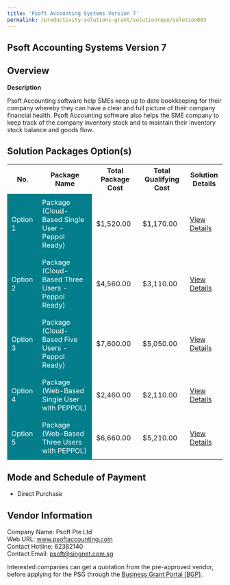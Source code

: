```yaml
---
title: 'Psoft Accounting Systems Version 7'
permalink: /productivity-solutions-grant/solutionrepo/solution803
---
```


## Psoft Accounting Systems Version 7

## Overview

**Description**

Psoft Accounting software help SMEs keep up to date bookkeeping for their company whereby they can have a clear and full picture of their company financial health. Psoft Accounting software also helps the SME company to keep track of the company inventory stock and to maintain their inventory stock balance and goods flow.

## Solution Packages Option(s)

<table>
<tr>
<th><b>No.</b></th>
<th><b>Package Name</b></th>
<th><b>Total Package Cost</b></th>
<th><b>Total Qualifying Cost</b></th>
<th><b>Solution Details</b></th>
</tr>
<tr>
<td style='padding: 10px; background-color: #037E8A; color: #FFFFFF;'>Option 1</td>
<td style='padding: 10px; background-color: #037E8A; color: #FFFFFF;'>Package (Cloud-Based Single User - Peppol Ready)</td>
<td style='padding: 10px;'>$1,520.00</td>
<td style='padding: 10px;'>$1,170.00</td>
<td style='padding: 10px;'><a href='/images/psg/Psoft_20220131_Desensitised_Annex_3__Part_1.pdf' target='_blank'>View Details</a></td>
</tr>
<tr>
<td style='padding: 10px; background-color: #037E8A; color: #FFFFFF;'>Option 2</td>
<td style='padding: 10px; background-color: #037E8A; color: #FFFFFF;'>Package (Cloud-Based Three Users - Peppol Ready)</td>
<td style='padding: 10px;'>$4,560.00</td>
<td style='padding: 10px;'>$3,110.00</td>
<td style='padding: 10px;'><a href='/images/psg/Psoft_20220131_Desensitised_Annex_3__Part_2.pdf' target='_blank'>View Details</a></td>
</tr>
<tr>
<td style='padding: 10px; background-color: #037E8A; color: #FFFFFF;'>Option 3</td>
<td style='padding: 10px; background-color: #037E8A; color: #FFFFFF;'>Package (Cloud-Based Five Users - Peppol Ready)</td>
<td style='padding: 10px;'>$7,600.00</td>
<td style='padding: 10px;'>$5,050.00</td>
<td style='padding: 10px;'><a href='/images/psg/Psoft_20220131_Desensitised_Annex_3__Part_3.pdf' target='_blank'>View Details</a></td>
</tr>
<tr>
<td style='padding: 10px; background-color: #037E8A; color: #FFFFFF;'>Option 4</td>
<td style='padding: 10px; background-color: #037E8A; color: #FFFFFF;'>Package (Web-Based Single User with PEPPOL)</td>
<td style='padding: 10px;'>$2,460.00</td>
<td style='padding: 10px;'>$2,110.00</td>
<td style='padding: 10px;'><a href='/images/psg/Psoft_20220131_Desensitised_Annex_3__Part_4.pdf' target='_blank'>View Details</a></td>
</tr>
<tr>
<td style='padding: 10px; background-color: #037E8A; color: #FFFFFF;'>Option 5</td>
<td style='padding: 10px; background-color: #037E8A; color: #FFFFFF;'>Package (Web-Based Three Users with PEPPOL)</td>
<td style='padding: 10px;'>$6,660.00</td>
<td style='padding: 10px;'>$5,210.00</td>
<td style='padding: 10px;'><a href='/images/psg/Psoft_20220131_Desensitised_Annex_3__Part_5.pdf' target='_blank'>View Details</a></td>
</tr>
</table>

## Mode and Schedule of Payment

 - Direct Purchase

## Vendor Information

 Company Name: Psoft Pte Ltd<br>Web URL: www.psoftaccounting.com <br>Contact Hotline: 62382140 <br>Contact Email: psoft@singnet.com.sg <br>

Interested companies can get a quotation from the pre-approved vendor, before applying for the PSG through the <a href='https://www.businessgrants.gov.sg/' target='_blank' rel='noopener'>Business Grant Portal (BGP)</a>.

<script src="/jquery/resize-tables.js"></script>

